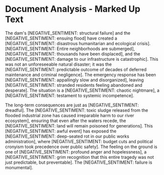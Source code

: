 # Document Analysis - Marked Up Text

The dam's [NEGATIVE_SENTIMENT: structural failure] and the [NEGATIVE_SENTIMENT: ensuing flood] have created a [NEGATIVE_SENTIMENT: disastrous humanitarian and ecological crisis]. [NEGATIVE_SENTIMENT: Entire neighborhoods are submerged], [NEGATIVE_SENTIMENT: thousands have been displaced], and the [NEGATIVE_SENTIMENT: damage to our infrastructure is catastrophic]. This was not an unforeseeable natural disaster; it was the [NEGATIVE_SENTIMENT: predictable outcome of decades of deferred maintenance and criminal negligence]. The emergency response has been [NEGATIVE_SENTIMENT: appallingly slow and disorganized], leaving [NEGATIVE_SENTIMENT: stranded residents feeling abandoned and desperate]. The situation is a [NEGATIVE_SENTIMENT: chaotic nightmare], a [NEGATIVE_SENTIMENT: testament to systemic incompetence].

The long-term consequences are just as [NEGATIVE_SENTIMENT: dreadful]. The [NEGATIVE_SENTIMENT: toxic sludge released from the flooded industrial zone has caused irreparable harm to our river ecosystem], ensuring that even after the waters recede, the [NEGATIVE_SENTIMENT: land will remain poisoned for generations]. This [NEGATIVE_SENTIMENT: awful event] has exposed the [NEGATIVE_SENTIMENT: deep-seated rot in our public works administration], where [NEGATIVE_SENTIMENT: budget cuts and political cronyism took precedence over public safety]. The feeling on the ground is one of [NEGATIVE_SENTIMENT: profound anger and hopelessness], a [NEGATIVE_SENTIMENT: grim recognition that this entire tragedy was not just predictable, but preventable]. The [NEGATIVE_SENTIMENT: failure is monumental].